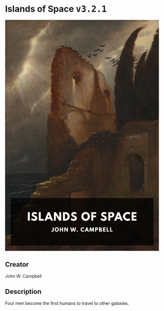 
# Islands of Space <kbd>v3.2.1</kbd>

<center>
  <img src="./cover-1024.jpg"/>
</center>

## Creator
John W. Campbell

## Description
Four men become the first humans to travel to other galaxies.

